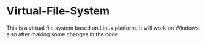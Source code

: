 # Virtual-File-System
This is a virtual file system based on Linux platform. It will work on Windows also after making some changes in the code.
